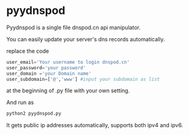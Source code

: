 # pyydnspod
Pyydnspod is a single file dnspod.cn api manipulator.

You can easily update your server's dns records automatically.

replace the code
``` python
user_email='Your username to login dnspod.cn'
user_password='your password'
user_domain ='your Domain name'
user_subdomain=['@','www'] #input your subdomain as list
```
at the beginning of .py file with your own setting.

And run as 
``` bash
python2 pyydnspod.py
```

It gets public ip addresses automatically, supports both ipv4 and ipv6.
